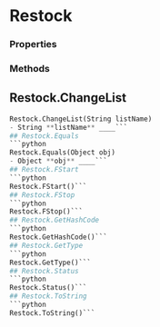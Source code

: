 # Restock    

### Properties  
 
### Methods  
## Restock.ChangeList
```python
Restock.ChangeList(String listName)
- String **listName** ____```
## Restock.Equals
```python
Restock.Equals(Object obj)
- Object **obj** ____```
## Restock.FStart
```python
Restock.FStart()```
## Restock.FStop
```python
Restock.FStop()```
## Restock.GetHashCode
```python
Restock.GetHashCode()```
## Restock.GetType
```python
Restock.GetType()```
## Restock.Status
```python
Restock.Status()```
## Restock.ToString
```python
Restock.ToString()```